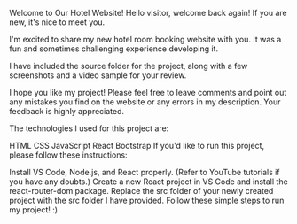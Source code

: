 Welcome to Our Hotel Website!
Hello visitor, welcome back again! If you are new, it's nice to meet you.

I'm excited to share my new hotel room booking website with you. It was a fun and sometimes challenging experience developing it.

I have included the source folder for the project, along with a few screenshots and a video sample for your review.

I hope you like my project! Please feel free to leave comments and point out any mistakes you find on the website or any errors in my description. Your feedback is highly appreciated.

The technologies I used for this project are:

HTML
CSS
JavaScript
React
Bootstrap
If you'd like to run this project, please follow these instructions:

Install VS Code, Node.js, and React properly. (Refer to YouTube tutorials if you have any doubts.)
Create a new React project in VS Code and install the react-router-dom package.
Replace the src folder of your newly created project with the src folder I have provided.
Follow these simple steps to run my project! :)
